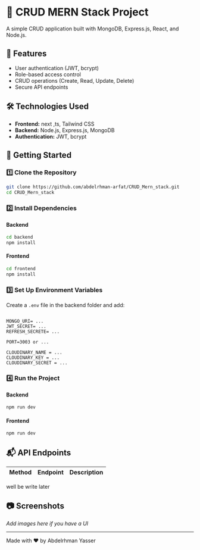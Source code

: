 # 🚀 CRUD MERN Stack Project

A simple CRUD application built with MongoDB, Express.js, React, and Node.js.

## 📌 Features

- User authentication (JWT, bcrypt)
- Role-based access control
- CRUD operations (Create, Read, Update, Delete)
- Secure API endpoints

## 🛠️ Technologies Used

- **Frontend:** next ,ts, Tailwind CSS
- **Backend:** Node.js, Express.js, MongoDB
- **Authentication:** JWT, bcrypt

## 🚀 Getting Started

### 1️⃣ Clone the Repository

```bash
git clone https://github.com/abdelrhman-arfat/CRUD_Mern_stack.git
cd CRUD_Mern_stack
```

### 2️⃣ Install Dependencies

#### Backend

```bash
cd backend
npm install
```

#### Frontend

```bash
cd frontend
npm install
```

### 3️⃣ Set Up Environment Variables

Create a `.env` file in the backend folder and add:

```

MONGO_URI= ...
JWT_SECRET= ...
REFRESH_SECRETE= ...

PORT=3003 or ...

CLOUDINARY_NAME = ...
CLOUDINARY_KEY = ...
CLOUDINARY_SECRET = ...

```

### 4️⃣ Run the Project

#### Backend

```bash
npm run dev
```

#### Frontend

```bash
npm run dev
```

## 📬 API Endpoints

| Method | Endpoint | Description |
| ------ | -------- | ----------- |

well be write later

## 📷 Screenshots

_Add images here if you have a UI_

---

Made with ❤️ by Abdelrhman Yasser
